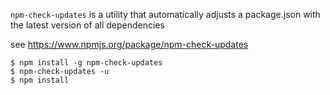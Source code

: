 `npm-check-updates` is a utility that automatically adjusts a package.json with the
latest version of all dependencies

see https://www.npmjs.org/package/npm-check-updates

    $ npm install -g npm-check-updates
    $ npm-check-updates -u
    $ npm install


